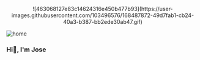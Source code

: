 
<p align="center"><img />![463068127e83c14624316e450b477b93](https://user-images.githubusercontent.com/103496576/168487872-49d7fab1-cb24-40a3-b387-bb2ede30ab47.gif)
 </p>

<img align="center" src="https://statics.vrutal.com/m/4630/463068127e83c14624316e450b477b93.gif" alt="home" />

### Hi👋,  I'm Jose

<!--
**JoseUH/JoseUH** is a ✨ _special_ ✨ repository because its `README.md` (this file) appears on your GitHub profile.

Here are some ideas to get you started:

- 🔭 I’m currently working on ...
- 🌱 I’m currently learning ...
- 👯 I’m looking to collaborate on ...
- 🤔 I’m looking for help with ...
- 💬 Ask me about ...
- 📫 How to reach me: ...
- 😄 Pronouns: ...
- ⚡ Fun fact: ...
-->
